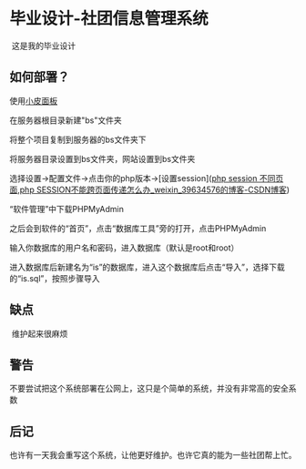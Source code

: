# 毕业设计-社团信息管理系统

​	这是我的毕业设计

## 如何部署？

使用[小皮面板](https://www.xp.cn/)

在服务器根目录新建"bs"文件夹

将整个项目复制到服务器的bs文件夹下

将服务器目录设置到bs文件夹，网站设置到bs文件夹

选择设置->配置文件->点击你的php版本->[设置session]([php session 不同页面,php SESSION不能跨页面传递怎么办_weixin_39634576的博客-CSDN博客](https://blog.csdn.net/weixin_39634576/article/details/115505503))

“软件管理”中下载PHPMyAdmin

之后会到软件的“首页”，点击“数据库工具”旁的打开，点击PHPMyAdmin

输入你数据库的用户名和密码，进入数据库（默认是root和root）

进入数据库后新建名为“is”的数据库，进入这个数据库后点击“导入”，选择下载的“is.sql”，按照步骤导入



## 缺点

​	维护起来很麻烦

## 警告

不要尝试把这个系统部署在公网上，这只是个简单的系统，并没有非常高的安全系数

## 后记

也许有一天我会重写这个系统，让他更好维护。也许它真的能为一些社团帮上忙。
